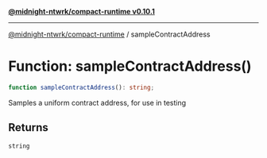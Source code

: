 [**@midnight-ntwrk/compact-runtime v0.10.1**](../README.md)

***

[@midnight-ntwrk/compact-runtime](../globals.md) / sampleContractAddress

# Function: sampleContractAddress()

```ts
function sampleContractAddress(): string;
```

Samples a uniform contract address, for use in testing

## Returns

`string`
